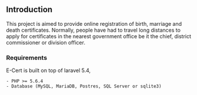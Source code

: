 ## Introduction 

This project is aimed to provide online registration of birth, marriage and death certificates. Normally, people have had to travel long distances to apply for certificates in the nearest government office be it the chief, district commissioner or division officer.

### Requirements

E-Cert is built on top of laravel 5.4, 

	- PHP >= 5.6.4
	- Database (MySQL, MariaDB, Postres, SQL Server or sqlite3) 

